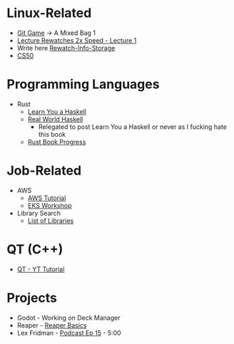 # Linux-Related
- [Git Game](https://learngitbranching.js.org/) -> A Mixed Bag 1
- [Lecture Rewatches 2x Speed - Lecture 1](https://www.youtube.com/watch?v=Z56Jmr9Z34Q&t=2560s)
- Write here [Rewatch-Info-Storage]([[missing-semester-rewatches-info]])
- [CS50](https://www.youtube.com/watch?v=8mAITcNt710)

# Programming Languages
- Rust
    - [Learn You a Haskell](http://learnyouahaskell.com/modules)
    - [Real World Haskell](https://book.realworldhaskell.org/read/defining-types-streamlining-functions.html)
        - Relegated to post Learn You a Haskell or never as I fucking hate this book
    - [Rust Book Progress](https://doc.rust-lang.org/book/)
 
# Job-Related
- AWS
    - [AWS Tutorial](https://catalog.workshops.aws/general-immersionday/en-US/basic-modules/20-vpc)
    - [EKS Workshop](https://www.eksworkshop.com/docs/introduction)
- Library Search
    - [List of Libraries]([[libraries]])

# QT (C++)
- [QT - YT Tutorial](https://www.youtube.com/watch?v=EkjaiDsiM-Q&list=PLS1QulWo1RIZiBcTr5urECberTITj7gjA)

# Projects
- Godot - Working on Deck Manager
- Reaper - [Reaper Basics](https://www.youtube.com/watch?v=JwDcTPn2dvc&list=PLOXcoJa5jjNUkuAx8ACDDOINyXf7jtocS)
- Lex Fridman - [Podcast Ep 15]() - 5:00

